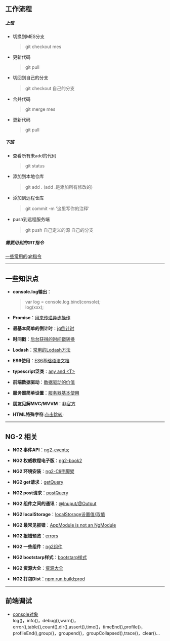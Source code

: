 ##  工作流程
##### 上班
* 切换到MES分支
    > git checkout mes
* 更新代码
    > git pull
* 切回到自己的分支
    > git checkout 自己的分支
* 合并代码
    > git merge mes
* 更新代码
    > git pull    

##### 下班
+ 查看所有未add的代码
    > git status
+ 添加到本地仓库
    > git add .   (add .是添加所有修改的)
+ 添加到远程仓库
    > git commit -m '这里写你的注释'
+ push到远程服务端
    > git push 自己定义的源 自己的分支 

##### 需要用到的GIT指令
[一些常用的git指令](gitInstructions/gitInstructions.md)

--- 

## 一些知识点
+ **console.log输出**：
    > var log = console.log.bind(console);  
    > log(xxx);
+ **Promise**：[用来传递异步操作](peomise)

+ **最基本简单的倒计时**：[jq倒计时](daojishi)

+ **时间戳**：[后台获得的时间戳转换](timeStamp)  

+ **Lodash**：[常用的Lodash方法](lodash)  

+ **ES6使用**：[ES6基础语法文档](es6)

+ **typescript泛类**：[any and \<T\>](typescript)

+ **前端数据驱动**：[数据驱动的价值](dataDriven)

+ **服务器简单设置**：[服务器基本使用](server)

+ **朋友见解MVC/MVVM**：[非官方](ng2/kanfa.md)

+ **HTML特殊字符**:[点击跳转](http://www.cnblogs.com/web-d/archive/2010/04/16/1713298.html);
---

## NG-2 相关
+ **NG2 事件API**：[ng2-events](https://developer.mozilla.org/en-US/docs/Web/Events);

+ **NG2 权威教程电子版**：[ng2-book2](ng2)

+ **NG2 环境安装**：[ng2-Cli手脚架](ng2/ng2-environmentalScience.md)

+ **NG2 get请求**：[getQuery](ng2/ng2-getQuery.md)

+ **NG2 post请求**：[postQuery](./ng2/ng2-postQuery.md)

+ **NG2 组件之间的通讯**：[@Inuput/@Output](ng2/ng2-componentCommunication.md)

+ **NG2 localStorage**：[localStorage设置值/取值](ng2/ng2-localStorage.md)

+ **NG2 最常见报错**：[AppModule is not an NgModule](ng2/ng2-AppModule.md)

+ **NG2 报错预览**：[errors](./ng2/ng2-errors.md)

+ **NG2 一些组件**：[ng2组件](https://github.com/brillout/awesome-angular-components)

+ **NG2 bootstarp样式**：[bootstarp样式](http://valor-software.com/ngx-bootstrap)

+ **NG2 资源大全**：[资源大全](https://github.com/ascode/awesome-ng2)

+ **NG2 打包Dist**：[npm run build:prod](./ng2/ng2-ci.md)
--- 

## 前端调试
+ [console对象](debug/console.md)  
log()，info()，debug(),warn()，error(),table(),count(),dir(),assert(),time()，timeEnd(),profile()，profileEnd(),group()，groupend()，groupCollapsed(),trace()，clear()...

